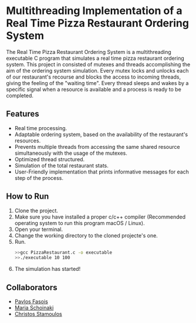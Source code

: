# Multithreading Implementation of a Real Time Pizza Restaurant Ordering System

The Real Time Pizza Restaurant Ordering System is a multithreading executable C program that simulates a real time pizza restaurant ordering system.
This project in consisted of mutexes and threads accomplishing the aim of the ordering system simulation. Every mutex locks and unlocks each of our restaurant's recourse and blocks the access to incoming threads,  giving the feeling of the "waiting time". Every thread sleeps and wakes by a specific signal when a resource is available and a process is ready to be completed.

## Features
- Real time processing.
- Adaptable ordering system, based on the availability of the restaurant's resources.
- Prevents multiple threads from accessing the same shared resource simultaneously with the usage of the mutexes.
- Optimized thread structured.
- Simulation of the total restaurant stats.
- User-Friendly implementation that prints informative messages for each step of the process.

## How to Run
1. Clone the project.
2. Make sure you have installed a proper c/c++ compiler (Recommended operating system to run this program macOS / Linux).
3. Open your terminal.
4. Change the working directory to the cloned projecte's one.
5. Run.
   ```sh
   >>gcc PizzaRestaurant.c -o executable 
   >>./executable 10 100  
   ```
6. The simulation has started!

## Collaborators
- [Pavlos Fasois](https://github.com/PavlosFas13)
- [Maria Schoinaki](https://github.com/MariaSchoinaki)
- [Christos Stamoulos](https://github.com/ChristosStamoulos)
